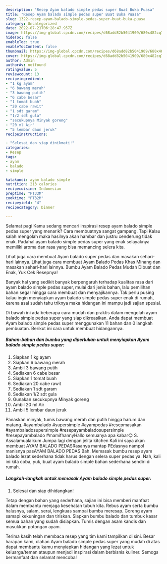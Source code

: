 ```yaml
---
description: "Resep Ayam balado simple pedas super Buat Buka Puasa"
title: "Resep Ayam balado simple pedas super Buat Buka Puasa"
slug: 1322-resep-ayam-balado-simple-pedas-super-buat-buka-puasa
category: Uncategorized
date: 2022-07-21T06:28:47.957Z
image: https://img-global.cpcdn.com/recipes/d68add82b5041909/680x482cq70/ayam-balado-simple-pedas-super-foto-resep-utama.jpg
hideToc: false
enableToc: true
enableTocContent: false
thumbnail: https://img-global.cpcdn.com/recipes/d68add82b5041909/680x482cq70/ayam-balado-simple-pedas-super-foto-resep-utama.jpg
cover: https://img-global.cpcdn.com/recipes/d68add82b5041909/680x482cq70/ayam-balado-simple-pedas-super-foto-resep-utama.jpg
author: Admin
authorAv: notfound
ratingvalue: 5
reviewcount: 13
recipeingredient:
- "1 kg ayam"
- "6 bawang merah"
- "3 bawang putih"
- "6 cabe besar"
- "1 tomat buah"
- "20 cabe rawit"
- "1 sdt garam"
- "1/2 sdt gula"
- "secukupnya Minyak goreng"
- "20 ml Air"
- "5 lembar daun jeruk"
recipeinstructions:

- "Selesai dan siap dinikmati!"
categories:
- Resep
tags:
- ayam
- balado
- simple

katakunci: ayam balado simple 
nutrition: 213 calories
recipecuisine: Indonesian
preptime: "PT33M"
cooktime: "PT32M"
recipeyield: "4"
recipecategory: Dinner

---
```



Selamat pagi Kamu sedang mencari inspirasi resep ayam balado simple pedas super yang menarik? Cara membuatnya sangat gampang. Tapi Kalau salah mengolah maka hasilnya akan hambar dan justru cenderung tidak enak. Padahal ayam balado simple pedas super yang enak selayaknya memiliki aroma dan rasa yang bisa memancing selera kita.


Lihat juga cara membuat Ayam balado super pedas dan masakan sehari-hari lainnya. Lihat juga cara membuat Ayam Balado Pedas Khas Minang dan masakan sehari-hari lainnya. Bumbu Ayam Balado Pedas Mudah Dibuat dan Enak, Yuk Cek Resepnya!

Banyak hal yang sedikit banyak berpengaruh terhadap kualitas rasa dari ayam balado simple pedas super, mulai dari jenis bahan, lalu pemilihan bahan segar hingga cara membuat dan menyajikannya. Tak perlu pusing kalau ingin menyiapkan ayam balado simple pedas super enak di rumah, karena asal sudah tahu triknya maka hidangan ini mampu jadi sajian spesial.


Di bawah ini ada beberapa cara mudah dan praktis dalam mengolah ayam balado simple pedas super yang siap dikreasikan. Anda dapat membuat Ayam balado simple pedas super menggunakan 11 bahan dan 0 langkah pembuatan. Berikut ini cara untuk membuat hidangannya.

<!--inarticleads1-->

##### Bahan-bahan dan bumbu yang diperlukan untuk menyiapkan Ayam balado simple pedas super:

1. Siapkan 1 kg ayam
1. Siapkan 6 bawang merah
1. Ambil 3 bawang putih
1. Sediakan 6 cabe besar
1. Siapkan 1 tomat buah
1. Sediakan 20 cabe rawit
1. Sediakan 1 sdt garam
1. Sediakan 1/2 sdt gula
1. Gunakan secukupnya Minyak goreng
1. Ambil 20 ml Air
1. Ambil 5 lembar daun jeruk


Panaskan minyak, tumis bawang merah dan putih hingga harum dan matang. #ayambalado #supersimple #ayampedas #resepmasakan #ayambaladosupersimple #resepayambaladosupersimple #resepayambalado #mamifhannyHallo semuanya apa kabar😊 S. Assalamualaikum Jumpa lagi dengan jelita kitchen Kali ini saya akan membuat AYAM BALADO PEDASRasanya mantap PEdasnya nampol manisnya pasAYAM BALADO PEDAS Bah. Memasak bumbu resep ayam balado lezat sederhana tidak harus dengan selera super pedas ya. Nah, kali ini kita coba, yuk, buat ayam balado simple bahan sederhana sendiri di rumah. 

<!--inarticleads2-->

##### Langkah-langkah untuk memasak Ayam balado simple pedas super:


1. Selesai dan siap dihidangkan!

Tetap dengan bahan yang sederhana, sajian ini bisa memberi manfaat dalam membantu menjaga kesehatan tubuh kita. Rebus ayam serta bumbu halusnya, salam, serai, lengkuas sampai bumbu meresap. Goreng ayam samapi kekuningan dan tiriskan. Siapkan bumbu balado dan tumbuk kasar semua bahan yang sudah disiapkan. Tumis dengan asam kandis dan masukkan potongan ayam. 

Terima kasih telah membaca resep yang tim kami tampilkan di sini. Besar harapan kami, olahan Ayam balado simple pedas super yang mudah di atas dapat membantu kamu menyiapkan hidangan yang lezat untuk keluarga/teman ataupun menjadi inspirasi dalam berbisnis kuliner. Semoga bermanfaat dan selamat mencoba!
